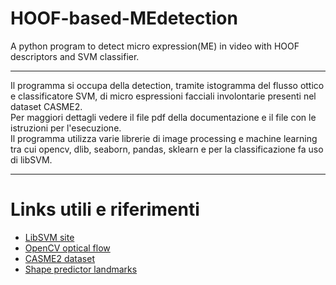 # HOOF-based-MEdetection
A python program to detect micro expression(ME) in video with HOOF descriptors and SVM classifier.

--------------------------------------------------

Il programma si occupa della detection, tramite istogramma del flusso ottico e classificatore SVM, di micro espressioni facciali involontarie presenti nel dataset CASME2. <br />
Per maggiori dettagli vedere il file pdf della documentazione e il file con le istruzioni per l'esecuzione. <br />
Il programma utilizza varie librerie di image processing e machine learning tra cui opencv, dlib, seaborn, pandas, sklearn e per la classificazione fa uso di libSVM. <br />

-------------------------------------------------

# Links utili e riferimenti 
- [LibSVM site](https://www.csie.ntu.edu.tw/~cjlin/libsvm/)
- [OpenCV optical flow](https://docs.opencv.org/3.4/d4/dee/tutorial_optical_flow.html)
- [CASME2 dataset](http://fu.psych.ac.cn/CASME/casme2-en.php)
- [Shape predictor landmarks](https://github.com/AKSHAYUBHAT/TensorFace/blob/master/openface/models/dlib/shape_predictor_68_face_landmarks.dat)

